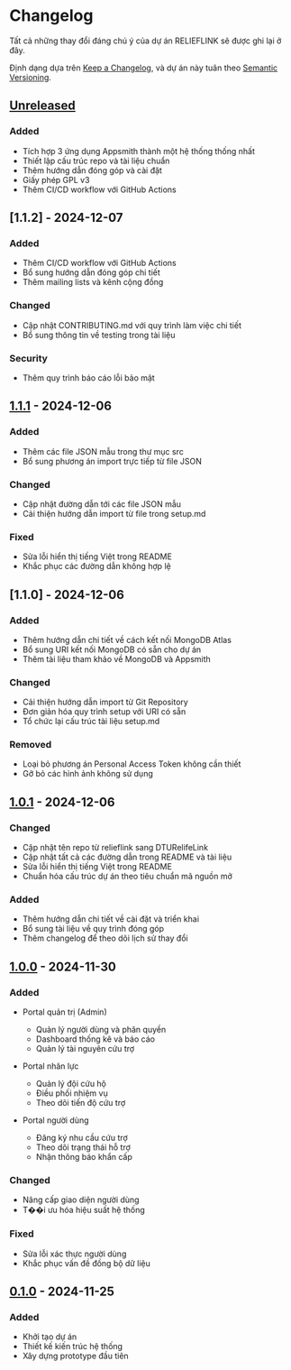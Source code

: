 # Changelog

Tất cả những thay đổi đáng chú ý của dự án RELIEFLINK sẽ được ghi lại ở đây.

Định dạng dựa trên [Keep a Changelog](https://keepachangelog.com/en/1.0.0/),
và dự án này tuân theo [Semantic Versioning](https://semver.org/spec/v2.0.0.html).

## [Unreleased]

### Added
- Tích hợp 3 ứng dụng Appsmith thành một hệ thống thống nhất
- Thiết lập cấu trúc repo và tài liệu chuẩn
- Thêm hướng dẫn đóng góp và cài đặt
- Giấy phép GPL v3
- Thêm CI/CD workflow với GitHub Actions

## [1.1.2] - 2024-12-07

### Added
- Thêm CI/CD workflow với GitHub Actions
- Bổ sung hướng dẫn đóng góp chi tiết
- Thêm mailing lists và kênh cộng đồng

### Changed
- Cập nhật CONTRIBUTING.md với quy trình làm việc chi tiết
- Bổ sung thông tin về testing trong tài liệu

### Security
- Thêm quy trình báo cáo lỗi bảo mật


## [1.1.1] - 2024-12-06

### Added
- Thêm các file JSON mẫu trong thư mục src
- Bổ sung phương án import trực tiếp từ file JSON

### Changed
- Cập nhật đường dẫn tới các file JSON mẫu
- Cải thiện hướng dẫn import từ file trong setup.md

### Fixed
- Sửa lỗi hiển thị tiếng Việt trong README
- Khắc phục các đường dẫn không hợp lệ

## [1.1.0] - 2024-12-06

### Added
- Thêm hướng dẫn chi tiết về cách kết nối MongoDB Atlas
- Bổ sung URI kết nối MongoDB có sẵn cho dự án
- Thêm tài liệu tham khảo về MongoDB và Appsmith

### Changed
- Cải thiện hướng dẫn import từ Git Repository
- Đơn giản hóa quy trình setup với URI có sẵn
- Tổ chức lại cấu trúc tài liệu setup.md

### Removed
- Loại bỏ phương án Personal Access Token không cần thiết
- Gỡ bỏ các hình ảnh không sử dụng

## [1.0.1] - 2024-12-06

### Changed
- Cập nhật tên repo từ relieflink sang DTURelifeLink
- Cập nhật tất cả các đường dẫn trong README và tài liệu
- Sửa lỗi hiển thị tiếng Việt trong README
- Chuẩn hóa cấu trúc dự án theo tiêu chuẩn mã nguồn mở

### Added
- Thêm hướng dẫn chi tiết về cài đặt và triển khai
- Bổ sung tài liệu về quy trình đóng góp
- Thêm changelog để theo dõi lịch sử thay đổi

## [1.0.0] - 2024-11-30

### Added
- Portal quản trị (Admin)
  - Quản lý người dùng và phân quyền
  - Dashboard thống kê và báo cáo
  - Quản lý tài nguyên cứu trợ

- Portal nhân lực
  - Quản lý đội cứu hộ
  - Điều phối nhiệm vụ
  - Theo dõi tiến độ cứu trợ

- Portal người dùng
  - Đăng ký nhu cầu cứu trợ
  - Theo dõi trạng thái hỗ trợ
  - Nhận thông báo khẩn cấp

### Changed
- Nâng cấp giao diện người dùng
- T��i ưu hóa hiệu suất hệ thống

### Fixed
- Sửa lỗi xác thực người dùng
- Khắc phục vấn đề đồng bộ dữ liệu

## [0.1.0] - 2024-11-25

### Added
- Khởi tạo dự án
- Thiết kế kiến trúc hệ thống
- Xây dựng prototype đầu tiên



[Unreleased]: https://github.com/Truongpyeo/DTURelifeLink/compare/v1.1.1...HEAD
[1.1.1]: https://github.com/Truongpyeo/DTURelifeLink/compare/v1.1.0...v1.1.1
[1.0.2]: https://github.com/Truongpyeo/DTURelifeLink/compare/v1.0.1...v1.0.2
[1.0.1]: https://github.com/Truongpyeo/DTURelifeLink/compare/v1.0.0...v1.0.1
[1.0.0]: https://github.com/Truongpyeo/DTURelifeLink/compare/v0.1.0...v1.0.0
[0.1.0]: https://github.com/Truongpyeo/DTURelifeLink/releases/tag/v0.1.0 